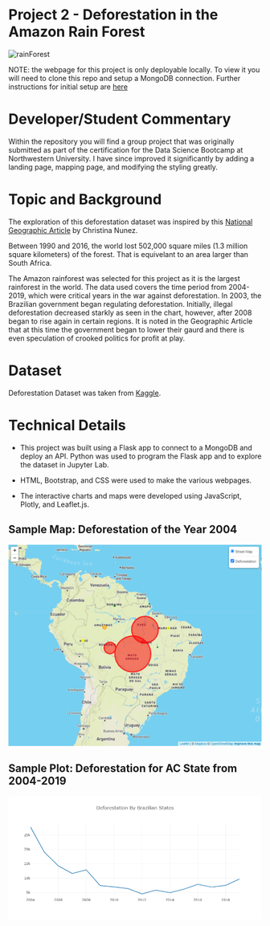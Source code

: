 # Project 2 - Deforestation in the Amazon Rain Forest 
![rainForest](https://media.giphy.com/media/eGNpmOUeIIYUB4P4Al/giphy.gif)

NOTE: the webpage for this project is only deployable locally.  To view it you will need to clone this repo and setup a MongoDB connection.  Further instructions for initial setup are [here](app_files/static/data/serversetup.txt)

# Developer/Student Commentary
Within the repository you will find a group project that was originally submitted as part of the certification for the Data Science Bootcamp at Northwestern University.  I have since improved it significantly by adding a landing page, mapping page, and modifying the styling greatly. 

# Topic and Background
The exploration of this deforestation dataset was inspired by this [National Geographic Article]( https://www.nationalgeographic.com/environment/article/deforestation#:~:text=Between%201990%20and%202016%2C%20the,study%20in%20the%20journal%20Nature) by Christina Nunez.  

Between 1990 and 2016, the world lost 502,000 square miles (1.3 million square kilometers) of the forest. That is equivelant to an area larger than South Africa.   

The Amazon rainforest was selected for this project as it is the largest rainforest in the world.  The data used covers the time period from 2004-2019, which were critical years in the war against deforestation.  In 2003, the Brazilian government began regulating deforestation.  Initially, illegal deforestation decreased starkly as seen in the chart, however, after 2008 began to rise again in certain regions.  It is noted in the Geographic Article that at this time the government began to lower their gaurd and there is even speculation of crooked politics for profit at play.

# Dataset
Deforestation Dataset was taken from [Kaggle](https://www.kaggle.com/mbogernetto/brazilian-amazon-rainforest-degradation).

# Technical Details

* This project was built using a Flask app to connect to a MongoDB and deploy an API.  Python was used to program the Flask app and to explore the dataset in Jupyter Lab.  

* HTML, Bootstrap, and CSS were used to make the various webpages.  

* The interactive charts and maps were developed using JavaScript, Plotly, and Leaflet.js.

## Sample Map: Deforestation of the Year 2004 

![Mapping Deforestation Yearly for each State](app_files/static/images/map.png)

## Sample Plot: Deforestation for AC State from 2004-2019
![Plotting Deforestation over each Amazon State by Year](app_files/static/images/allstates.png)




